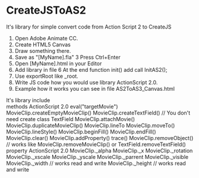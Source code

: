 # CreateJSToAS2
It's library for simple convert code from Action Script 2 to CreateJS

1. Open Adobe Animate CC.  
2. Create HTML5 Canvas 
2. Draw something there.
3. Save as "[MyName].fla"
3  Press Ctrl+Enter
4. Open [MyName].html in your Editor
5. Add library in file <script src="[Path]\AS2_Library.js"></script>
6  At the end function init() add call InitAS2(); 
7. Use exportRoot like _root. 
8. Write JS code how you would use library ActionScript 2.0.
8. Example how it works you can see in file AS2ToAS3_Canvas.html


It's library include  
methods ActionScript 2.0
  eval("targetMovie")
  MovieClip.createEmptyMovieClip()
  MovieClip.createTextField() // You don't need create class TextField
  MovieClip.attachMovie()
  MovieClip.duplicateMovieClip()
  MovieClip.lineTo
  MovieClip.moveTo()
  MovieClip.lineStyle()
  MovieClip.beginFill()
  MovieClip.endFill()
  MovieClip.clear()
  MovieClip.addProperty()
  trace()
  MovieClip.removeObject() // works like MovieClip.removeMovieClip() or TextField.removeTextField()  
property ActionScript 2.0
  MovieClip._alpha
  MovieClip._x
  MovieClip._rotation
  MovieClip._xscale
  MovieClip._yscale
  MovieClip._parrent
  MovieClip._visible
  MovieClip._width // works read and write 
  MovieClip._height // works read and write 
  
  
  
  
  
  
  
  
  


